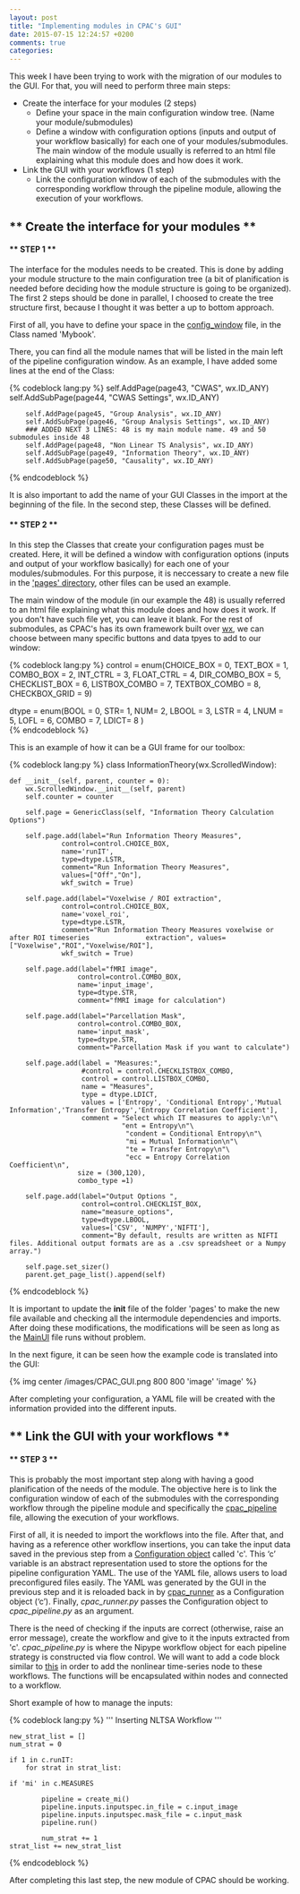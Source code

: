 ```yaml
---
layout: post
title: "Implementing modules in CPAC's GUI"
date: 2015-07-15 12:24:57 +0200
comments: true
categories: 
---
```




This week I have been trying to work with the migration of our modules to the GUI. For that, you will need to perform three main steps:

- Create the interface for your modules (2 steps)
   - Define your space in the main configuration window tree. (Name your module/submodules)
   - Define a window with configuration options (inputs and output of your workflow basically) for each one of your modules/submodules. The main window of the module usually is referred to an html file explaining what this module does and how does it work.
- Link the GUI with your workflows (1 step)
   - Link the configuration window of each of the submodules with the corresponding workflow through the pipeline module, allowing the execution of your workflows. 

## ** Create the interface for your modules **

#### ** STEP 1 **

The interface for the modules needs to be created. This is done by adding your module structure to the main configuration tree (a bit of planification is needed before deciding how the module structure is going to be organized). The first 2 steps should be done in parallel, I choosed to create the tree structure first, because I thought it was better a up to bottom approach.

First of all, you have to define your space in the [config_window](https://github.com/FCP-INDI/C-PAC/blob/master/CPAC/GUI/interface/windows/config_window.py) file, in the Class named 'Mybook'. 

There, you can find all the module names that will be listed in the main left of the pipeline configuration window. As an example, I have added some lines at the end of the Class:

{% codeblock lang:py %}
 	self.AddPage(page43, "CWAS", wx.ID_ANY)
        self.AddSubPage(page44, "CWAS Settings", wx.ID_ANY)

        self.AddPage(page45, "Group Analysis", wx.ID_ANY)
        self.AddSubPage(page46, "Group Analysis Settings", wx.ID_ANY)
        ### ADDED NEXT 3 LINES: 48 is my main module name. 49 and 50 submodules inside 48
        self.AddPage(page48, "Non Linear TS Analysis", wx.ID_ANY)
        self.AddSubPage(page49, "Information Theory", wx.ID_ANY)
        self.AddSubPage(page50, "Causality", wx.ID_ANY)
{% endcodeblock %}

It is also important to add the name of your GUI Classes in the import at the beginning of the file. In the second step, these Classes will be defined.

#### ** STEP 2 **

In this step the Classes that create your configuration pages must be created. Here, it will be defined a window with configuration options (inputs and output of your workflow basically) for each one of your modules/submodules. For this purpose, it is neccessary to create a new file in the ['pages' directory](https://github.com/FCP-INDI/C-PAC/tree/master/CPAC/GUI/interface/pages), other files can be used an example. 

The main window of the module (in our example the 48) is usually referred to an html file explaining what this module does and how does it work. If you don't have such file yet, you can leave it blank. For the rest of submodules, as CPAC's has its own framework built over [wx](http://www.wxpython.org/), we can choose between many specific buttons and data tpyes to add to our window:

{% codeblock lang:py %}
control = enum(CHOICE_BOX = 0, 
               TEXT_BOX = 1, 
               COMBO_BOX = 2,
               INT_CTRL = 3,
               FLOAT_CTRL = 4,
               DIR_COMBO_BOX = 5,
               CHECKLIST_BOX = 6,
               LISTBOX_COMBO = 7,
               TEXTBOX_COMBO = 8,
               CHECKBOX_GRID = 9)

dtype = enum(BOOL = 0,
             STR= 1,
             NUM= 2,
             LBOOL = 3,
             LSTR = 4,
             LNUM = 5,
             LOFL = 6,
             COMBO = 7,
             LDICT= 8 )  
{% endcodeblock %}

This is an example of how it can be a GUI frame for our toolbox:

{% codeblock lang:py %}
class InformationTheory(wx.ScrolledWindow):
    
    def __init__(self, parent, counter = 0):
        wx.ScrolledWindow.__init__(self, parent)        
        self.counter = counter

        self.page = GenericClass(self, "Information Theory Calculation Options")
        
        self.page.add(label="Run Information Theory Measures", 
                 control=control.CHOICE_BOX, 
                 name='runIT', 
                 type=dtype.LSTR, 
                 comment="Run Information Theory Measures", 
                 values=["Off","On"],
                 wkf_switch = True)
                 
        self.page.add(label="Voxelwise / ROI extraction", 
                 control=control.CHOICE_BOX, 
                 name='voxel_roi', 
                 type=dtype.LSTR, 
                 comment="Run Information Theory Measures voxelwise or after ROI timeseries 			 extraction", values=["Voxelwise","ROI","Voxelwise/ROI"],
                 wkf_switch = True)         
        
        self.page.add(label="fMRI image", 
                     control=control.COMBO_BOX, 
                     name='input_image', 
                     type=dtype.STR, 
                     comment="fMRI image for calculation")
       
        self.page.add(label="Parcellation Mask", 
                     control=control.COMBO_BOX, 
                     name='input_mask', 
                     type=dtype.STR, 
                     comment="Parcellation Mask if you want to calculate")

        self.page.add(label = "Measures:",
                      #control = control.CHECKLISTBOX_COMBO,
                      control = control.LISTBOX_COMBO,
                      name = "Measures",
                      type = dtype.LDICT,
                      values = ['Entropy', 'Conditional Entropy','Mutual Information','Transfer Entropy','Entropy Correlation Coefficient'],
                      comment = "Select which IT measures to apply:\n"\
                                "ent = Entropy\n"\
                                 "condent = Conditional Entropy\n"\
                                 "mi = Mutual Information\n"\
                                 "te = Transfer Entropy\n"\
                                 "ecc = Entropy Correlation Coefficient\n",
                     size = (300,120),
                     combo_type =1)
     
        self.page.add(label="Output Options ",
                      control=control.CHECKLIST_BOX,
                      name="measure_options",
                      type=dtype.LBOOL,
                      values=['CSV', 'NUMPY','NIFTI'],
                      comment="By default, results are written as NIFTI files. Additional output formats are as a .csv spreadsheet or a Numpy array.")

        self.page.set_sizer()
        parent.get_page_list().append(self)        
{% endcodeblock %}

It is important to update the __init__ file of the folder 'pages' to make the new file available and checking all the intermodule dependencies and imports. 
After doing these modifications, the modifications will be seen as long as the [MainUI](https://github.com/FCP-INDI/C-PAC/blob/master/CPAC/GUI/mainUI.py) file runs without problem. 

In the next figure, it can be seen how the example code is translated into the GUI:

{% img center /images/CPAC_GUI.png 800 800 'image' 'image' %}

After completing your configuration, a YAML file will be created with the information provided into the different inputs. 

## ** Link the GUI with your workflows **

#### ** STEP 3 **

This is probably the most important step along with having a good planification of the needs of the module. The objective here is to link the configuration window of each of the submodules with the corresponding workflow through the pipeline module and specifically the [cpac_pipeline](https://github.com/FCP-INDI/C-PAC/blob/master/CPAC/pipeline/cpac_pipeline.py) file, allowing the execution of your workflows. 

First of all, it is needed to import the workflows into the file. After that, and having as a reference other workflow insertions, you can take the input data saved in the previous step from a [Configuration object](https://github.com/FCP-INDI/C-PAC/blob/master/CPAC/utils/configuration.py) called 'c'. This ‘c’ variable is an abstract representation used to store the options for the pipeline configuration YAML. The use of the YAML file, allows users to load preconfigured files easily. 
The YAML was generated by the GUI in the previous step and it is reloaded back in by [cpac_runner](https://github.com/FCP-INDI/C-PAC/blob/afbc30e28e4c282847920119e922953690835d36/CPAC/pipeline/cpac_runner.py#L381)  as a Configuration object (‘c’).  Finally, _cpac_runner.py_ passes the Configuration object to _cpac_pipeline.py_ as an argument.

There is the need of checking if the inputs are correct (otherwise, raise an error message), create the workflow and give to it the inputs extracted from 'c'. 
_cpac_pipeline.py_ is where the Nipype workflow object for each pipeline strategy is constructed via flow control. We will want to add a code block similar to [this](https://github.com/FCP-INDI/C-PAC/blob/master/CPAC/pipeline/cpac_pipeline.py#L3028-L3197)  in order to add the nonlinear time-series node to these workflows.  The functions will be encapsulated within nodes and connected to a workflow.  


Short example of how to manage the inputs:

{% codeblock lang:py %}
    '''
    Inserting NLTSA
    Workflow
    '''
    
    new_strat_list = []
    num_strat = 0

    if 1 in c.runIT:
        for strat in strat_list:

	if 'mi' in c.MEASURES

            pipeline = create_mi()
            pipeline.inputs.inputspec.in_file = c.input_image
            pipeline.inputs.inputspec.mask_file = c.input_mask
            pipeline.run()

            num_strat += 1
    strat_list += new_strat_list
{% endcodeblock %}


After completing this last step, the new module of CPAC should be working. 

